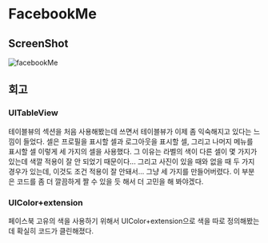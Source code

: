 # FacebookMe
## ScreenShot
![facebookMe](https://user-images.githubusercontent.com/57670228/111863930-9e175000-89a1-11eb-8faa-17cb54373feb.gif)
## 회고
### UITableView
테이블뷰의 섹션을 처음 사용해봤는데 쓰면서 테이블뷰가 이제 좀 익숙해지고 있다는 느낌이 들었다.
셀은 프로필을 표시할 셀과 로그아웃을 표시할 셀, 그리고 나머지 메뉴를 표시할 셀 이렇게 세 가지의 셀을 사용했다.
그 이유는 라벨의 색이 다른 셀이 몇 가지가 있는데 색깔 적용이 잘 안 되었기 때문이다... 
그리고 사진이 있을 때와 없을 때 두 가지 경우가 있는데, 이것도 조건 적용이 잘 안돼서... 그냥 세 가지를 만들어버렸다.
이 부분은 코드를 좀 더 깔끔하게 짤 수 있을 듯 해서 더 고민을 해 봐야겠다.
### UIColor+extension
페이스북 고유의 색을 사용하기 위해서 UIColor+extension으로 색을 따로 정의해봤는데 확실히 코드가 클린해졌다.
